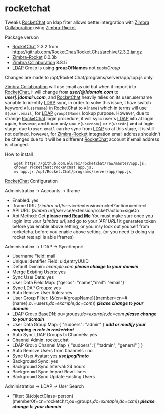 # rocketchat
Tweaks [RocketChat] on ldap filter allows better intergration with [Zimbra Collaboration] using [Zimbra-Rocket]

Package version
- [RocketChat] 2.3.2 from https://github.com/RocketChat/Rocket.Chat/archive/2.3.2.tar.gz
- [Zimbra-Rocket] 0.0.3b
- [Zimbra Collaboration] 8.8.15
- [LDAP] Group is using **groupOfNames** not *posixGroup*

[RocketChat]: https://rocket.chat/
[Zimbra-Rocket]: https://github.com/Zimbra-Community/zimbra-rocket
[Zimbra Collaboration]: https://wiki.zimbra.com/wiki/Zimbra_Releases/8.8.15

Changes are made to /opt/Rocket.Chat/programs/server/app/app.js only. 

[Zimbra Collaboration] will use email as uid but when it import into [RocketChat], it will change from __*user\[@]domain.com*__ to __*user\[.]domain.com*__, and [RocketChat] heavily relies on its user.username variable to identify [LDAP] sync, in order to solve this issue, I have switch keyword ``#{username}`` in RocketChat to ``#{name}`` which in terms will use ``${user.email}`` for [LDAP] ``groupOfNames`` lookup purpose. However, due to strange [RocketChat] login procedure, it will sync user's [LDAP] info at login again, however, and it can only use ``#{username}`` or ``#{userdn}`` and at login stage, due to ``user.email`` can be sync from [LDAP] so at this stage, it is still not defined, however, for [Zimbra-Rocket] integration email address shouldn't be changed due to it will be a different [RocketChat] account if email address is changed.

How to install:<br>  
```
    wget https://github.com/elurex/rocketchat/raw/master/app.js; 
    chowwn rocketchat:rocketchat app.js; 
    mv app.js /opt/Rocket.Chat/programs/server/app/app.js; 
```
[RocketChat] Configuration

Administration -> Accounts -> Iframe
- Enabled: yes
- Iframe URL: *\[zimbra url]*/service/extension/rocket?action=redirect
- API URL: *\[zimbra url]*/service/extension/rocket?action=signOn
- Api Method: Get 
**please read [Read Me]** You must make sure once you login into your *\[zimbra url]* and go to your *\[API URL]* it generates token before you enable above setting, or you may lock out yourself from rocketchat before you enable above setting. (or you need to doing via rocket rest api is able iframes)

Administration -> LDAP -> Sync/Import
- Username Field: mail
- Unique Identifier Field: uid,entryUUID
- Default Domain: *example.com*  __*please change to your domain*__
- Merge Existing Users: yes
- Sync User Data: yes
- User Data Field Map: {"gecos": "name","mail": "email"}
- Sync LDAP Groups: yes
- Auto Remove User Roles: yes
- User Group Filter: (&(cn=#{groupName})(member=cn=#{name},ou=users,*dc=example,dc=com*)) __*please change to your domain*__
- LDAP Group BaseDN: ou=groups,*dc=example,dc=com* __*please change to your domain*__
- User Data Group Map: { "sudoers": "admin" } __*add or modify your mapping to role in rocketchat*__
- Auto Sync LDAP Groups to Channels: yes
- Channel Admin: rocket.chat
- LDAP Group Channel Map: { "sudoers": \[ "itadmin", "general" ] }
- Auto Remove Users from Channels : no
- Sync User Avatar: yes __*use jpegPhoto*__
- Background Sync: yes
- Background Sync Interval: 24 hours
- Background Sync Import New Users
- Background Sync Update Existing Users

Administration -> LDAP -> User Search
- Filter: (&(objectClass=person)(memberOf=cn=rocketchat,ou=groups,*dc=exmaple,dc=com)*) __*please change to your domain*__

[Read Me]: https://github.com/Zimbra-Community/zimbra-rocket/blob/master/README.md
[LDAP]: https://github.com/fuyuanli/vinas-ldap-intergration?fbclid=IwAR1EMRsTuvuOv2Ht69QHiCkhZO-sDo8_ynKB4BuKyDYAjV05oq6NUN0GZr8


